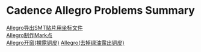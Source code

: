 # Cadence Allegro Problems Summary
[Allegro导出SMT贴片用坐标文件](https://user-images.githubusercontent.com/32056331/112287722-a0421d00-8cc7-11eb-99e3-4e5f79015436.png)   
[Allegro制作Mark点](https://user-images.githubusercontent.com/32056331/115808112-7130df80-a41c-11eb-8b08-5ff638cfd769.png)   
[Allegro开窗(裸露铜皮)](https://user-images.githubusercontent.com/32056331/115809921-9b37d100-a41f-11eb-885f-9a4fad515790.png)
[Allegro(去掉绿油露出铜皮)](https://user-images.githubusercontent.com/32056331/115810677-ea323600-a420-11eb-8ce1-771a160618d5.png)   





